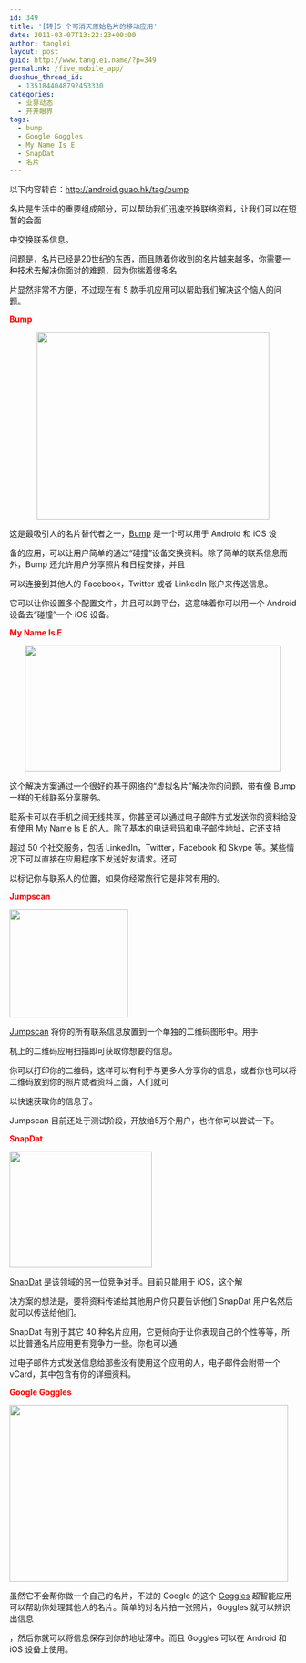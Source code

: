 ```yaml
---
id: 349
title: '[转]5 个可消灭原始名片的移动应用'
date: 2011-03-07T13:22:23+00:00
author: tanglei
layout: post
guid: http://www.tanglei.name/?p=349
permalink: /five_mobile_app/
duoshuo_thread_id:
  - 1351844048792453330
categories:
  - 业界动态
  - 开开眼界
tags:
  - bump
  - Google Goggles
  - My Name Is E
  - SnapDat
  - 名片
---
```

以下内容转自：http://android.guao.hk/tag/bump

<div class="content">
  <p>
    名片是生活中的重要组成部分，可以帮助我们迅速交换联络资料，让我们可以在短暂的会面
  </p>
  
  <p>
    中交换联系信息。
  </p>
  
  <p>
    问题是，名片已经是20世纪的东西，而且随着你收到的名片越来越多，你需要一种技术去解决你面对的难题，因为你揣着很多名
  </p>
  
  <p>
    片显然非常不方便，不过现在有 5 款手机应用可以帮助我们解决这个恼人的问题。
  </p>
  
  <p>
    <strong><span style="color: #ff0000;">Bump</span></strong>
  </p>
  
  <p style="text-align: center;">
    <strong><a href="http://android.guao.hk/wp-content/uploads/2011/01/business-cards-01.jpg"><img class="size-full wp-image-9970 aligncenter" title="business cards 01" src="http://android.guao.hk/wp-content/uploads/2011/01/business-cards-01.jpg" alt="" width="408" height="329" /></a></strong>
  </p>
  
  <p>
    <strong> </strong><strong> </strong>
  </p>
  
  <p>
    <strong> </strong>
  </p>
  
  <p>
    这是最吸引人的名片替代者之一，<a href="http://bu.mp/" target="_blank">Bump</a> 是一个可以用于 Android 和 iOS 设
  </p>
  
  <p>
    备的应用，可以让用户简单的通过“碰撞”设备交换资料。除了简单的联系信息而外，Bump 还允许用户分享照片和日程安排，并且
  </p>
  
  <p>
    可以连接到其他人的 Facebook，Twitter 或者 LinkedIn 账户来传送信息。
  </p>
  
  <p>
    它可以让你设置多个配置文件，并且可以跨平台，这意味着你可以用一个 Android 设备去“碰撞”一个 iOS 设备。
  </p>
  
  <p>
    <strong><span style="color: #ff0000;">My Name Is E</span></strong>
  </p>
  
  <p style="text-align: center;">
    <a href="http://android.guao.hk/wp-content/uploads/2011/01/business-cards-02.jpg"><img class="size-full wp-image-9971 aligncenter" title="business cards 02" src="http://android.guao.hk/wp-content/uploads/2011/01/business-cards-02.jpg" alt="" width="450" height="222" /></a>
  </p>
  
  <p>
    这个解决方案通过一个很好的基于网络的“虚拟名片”解决你的问题，带有像 Bump 一样的无线联系分享服务。
  </p>
  
  <p>
    联系卡可以在手机之间无线共享，你甚至可以通过电子邮件方式发送你的资料给没有使用 <a href="http://www.mynameise.com/" target="_blank">My Name Is E</a> 的人。除了基本的电话号码和电子邮件地址，它还支持
  </p>
  
  <p>
    超过 50 个社交服务，包括 LinkedIn，Twitter，Facebook 和 Skype 等。某些情况下可以直接在应用程序下发送好友请求。还可
  </p>
  
  <p>
    以标记你与联系人的位置，如果你经常旅行它是非常有用的。
  </p>
  
  <p>
    <strong><span style="color: #ff0000;">Jumpscan</span></strong>
  </p>
  
  <p>
    <strong><img class="aligncenter size-full wp-image-9972" title="business cards 03" src="http://android.guao.hk/wp-content/uploads/2011/01/business-cards-03.jpg" alt="" width="208" height="190" /></strong>
  </p>
  
  <p>
    <strong> </strong><strong> </strong>
  </p>
  
  <p>
    <strong> </strong>
  </p>
  
  <p>
    <a href="http://jumpscan.com/" target="_blank">Jumpscan</a> 将你的所有联系信息放置到一个单独的二维码图形中。用手
  </p>
  
  <p>
    机上的二维码应用扫描即可获取你想要的信息。
  </p>
  
  <p>
    你可以打印你的二维码，这样可以有利于与更多人分享你的信息，或者你也可以将二维码放到你的照片或者资料上面，人们就可
  </p>
  
  <p>
    以快速获取你的信息了。
  </p>
  
  <p>
    Jumpscan 目前还处于测试阶段，开放给5万个用户，也许你可以尝试一下。
  </p>
  
  <p>
    <strong><span style="color: #ff0000;">SnapDat</span></strong>
  </p>
  
  <p>
    <strong><img class="aligncenter size-full wp-image-9973" title="business cards 04" src="http://android.guao.hk/wp-content/uploads/2011/01/business-cards-04.jpg" alt="" width="250" height="204" /></strong>
  </p>
  
  <p>
    <strong> </strong><strong> </strong>
  </p>
  
  <p>
    <strong> </strong>
  </p>
  
  <p>
    <a href="http://www.snapdat.com/" target="_blank">SnapDat</a> 是该领域的另一位竞争对手。目前只能用于 iOS，这个解
  </p>
  
  <p>
    决方案的想法是，要将资料传递给其他用户你只要告诉他们 SnapDat 用户名然后就可以传送给他们。
  </p>
  
  <p>
    SnapDat 有别于其它 40 种名片应用，它更倾向于让你表现自己的个性等等，所以比普通名片应用更有竞争力一些。你也可以通
  </p>
  
  <p>
    过电子邮件方式发送信息给那些没有使用这个应用的人，电子邮件会附带一个 vCard，其中包含有你的详细资料。
  </p>
  
  <p>
    <strong><span style="color: #ff0000;">Google Goggles</span></strong>
  </p>
  
  <p>
    <strong><img class="aligncenter size-full wp-image-9974" title="business cards 05" src="http://android.guao.hk/wp-content/uploads/2011/01/business-cards-05.jpg" alt="" width="489" height="310" /></strong>
  </p>
  
  <p>
    <strong> </strong><strong> </strong>
  </p>
  
  <p>
    <strong> </strong>
  </p>
  
  <p>
    虽然它不会帮你做一个自己的名片，不过的 Google 的这个 <a href="http://www.google.com/mobile/goggles/" target="_blank">Goggles</a> 超智能应用可以帮助你处理其他人的名片。简单的对名片拍一张照片，Goggles 就可以辨识出信息
  </p>
  
  <p>
    ，然后你就可以将信息保存到你的地址薄中。而且 Goggles 可以在 Android 和 iOS 设备上使用。
  </p>
</div>